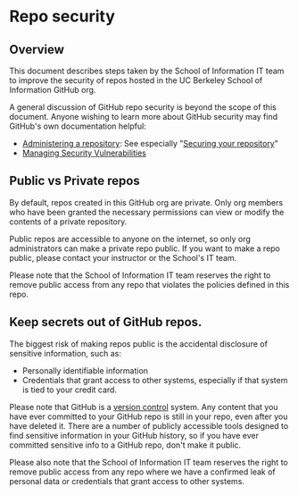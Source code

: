 # Repo security

## Overview

This document describes steps taken by the School of Information IT team to improve the security of repos hosted in the UC Berkeley School of Information GitHub org.  

A general discussion of GitHub repo security is beyond the scope of this document.  Anyone wishing to learn more about GitHub security may find GitHub's own documentation helpful:

* [Administering a repository](https://docs.github.com/en/free-pro-team@latest/github/administering-a-repository): See especially "[Securing your repository](https://docs.github.com/en/free-pro-team@latest/github/administering-a-repository/securing-your-repository)"
* [Managing Security Vulnerabilities](https://docs.github.com/en/free-pro-team@latest/github/managing-security-vulnerabilities)

## Public vs Private repos

By default, repos created in this GitHub org are private.  Only org members who have been granted the necessary permissions can view or modify the contents of a private repository.

Public repos are accessible to anyone on the internet, so only org administrators can make a private repo public.  If you want to make a repo public, please contact your instructor or the School's IT team.

Please note that the School of Information IT team reserves the right to remove public access from any repo that violates the policies defined in this repo.

## Keep secrets out of GitHub repos.

The biggest risk of making repos public is the accidental disclosure of sensitive information, such as:

* Personally identifiable information
* Credentials that grant access to other systems, especially if that system is tied to your credit card.

Please note that GitHub is a [version control](https://en.wikipedia.org/wiki/Version_control) system.  Any content that you have ever committed to your GitHub repo is still in your repo, even after you have deleted it.  There are a number of publicly accessible tools designed to find sensitive information in your GitHub history, so if you have ever committed sensitive info to a GitHub repo, don't make it public. 

Please also note that the School of Information IT team reserves the right to remove public access from any repo where we have a confirmed leak of personal data or credentials that grant access to other systems.
